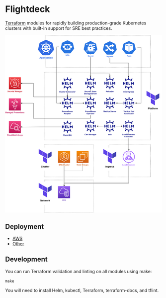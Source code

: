 # Flightdeck

[Terraform] modules for rapidly building production-grade Kubernetes clusters
with built-in support for SRE best practices.

![AWS Architecture](./docs/aws-modules.png)

[Terraform]: https://www.terraform.io/

## Deployment

- [AWS](./aws/README.md)
- [Other](./platform/README.md)

## Development

You can run Terraform validation and linting on all modules using make:

    make

You will need to install Helm, kubectl, Terraform, terraform-docs, and tflint.

<!-- BEGIN_TF_DOCS -->

<!-- END_TF_DOCS -->
